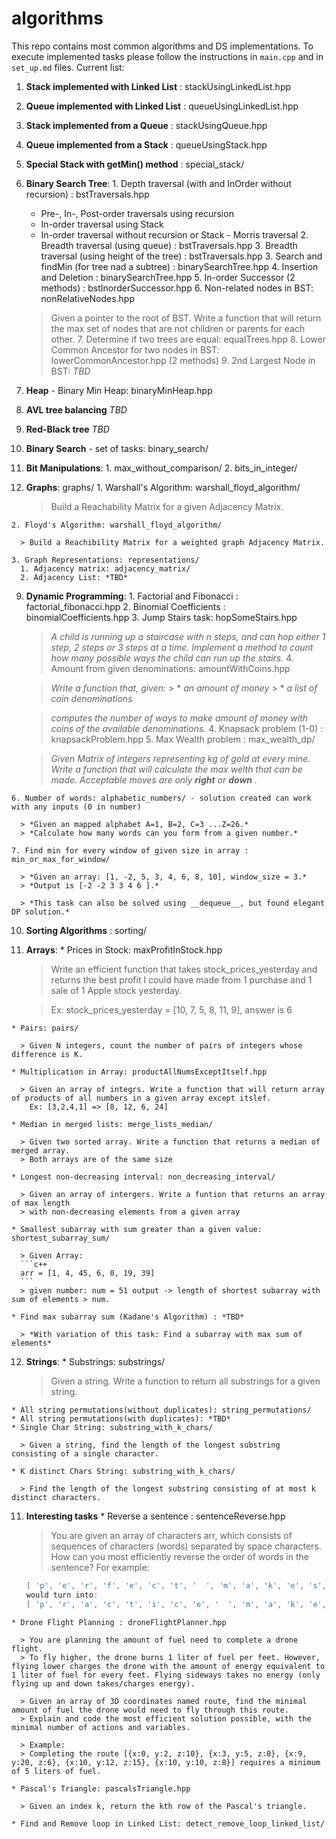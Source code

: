 # algorithms
This repo contains most common algorithms and DS implementations. To execute implemented tasks please follow the instructions in ```main.cpp``` and in ```set_up.md``` files.
Current list:
  1. **Stack implemented with Linked List** : stackUsingLinkedList.hpp
  2. **Queue implemented with Linked List** : queueUsingLinkedList.hpp
  3. **Stack implemented from a Queue** : stackUsingQueue.hpp
  4. **Queue implemented from a Stack** : queueUsingStack.hpp
  5. **Special Stack with getMin() method** : special_stack/
  5. **Binary Search Tree**:
    1. Depth traversal (with and InOrder without recursion) : bstTraversals.hpp
      * Pre-, In-, Post-order traversals using recursion
      * In-order traversal using Stack
      * In-order traversal without recursion or Stack - Morris traversal
    2. Breadth traversal (using queue) : bstTraversals.hpp
    3. Breadth traversal (using height of the tree) : bstTraversals.hpp
    3. Search and findMin (for tree nad a subtree) : binarySearchTree.hpp
    4. Insertion and Deletion : binarySearchTree.hpp
    5. In-order Successor (2 methods) : bstInorderSuccessor.hpp
    6. Non-related nodes in BST: nonRelativeNodes.hpp
      
      > Given a pointer to the root of BST. Write a function that will return the max set of nodes that are not children or parents for each other.
    7. Determine if two trees are equal: equalTrees.hpp
    8. Lower Common Ancestor for two nodes in BST: lowerCommonAncestor.hpp (2 methods)
    9. 2nd Largest Node in BST: *TBD*
  6. **Heap** - Binary Min Heap: binaryMinHeap.hpp
  7. **AVL tree balancing** *TBD*
  8. **Red-Black tree** *TBD*
  9. **Binary Search** - set of tasks: binary_search/
  10. **Bit Manipulations**:
    1. max_without_comparison/
    2. bits_in_integer/
  10. **Graphs**: graphs/
    1. Warshall's Algorithm: warshall_floyd_algorithm/
      
      > Build a Reachability Matrix for a given Adjacency Matrix.

    2. Floyd's Algorithm: warshall_floyd_algorithm/
    
      > Build a Reachibility Matrix for a weighted graph Adjacency Matrix.
      
    3. Graph Representations: representations/
      1. Adjacency matrix: adjacency_matrix/
      2. Adjacency List: *TBD*

  9. **Dynamic Programming**:
    1. Factorial and Fibonacci : factorial_fibonacci.hpp
    2. Binomial Coefficients : binomialCoefficients.hpp
    3. Jump Stairs task: hopSomeStairs.hpp
  
       >*A child is running up a staircase with n steps, and can hop either 1 step, 2 steps or 3 steps at a time.*
       >*Implement a method to count how many possible ways the child can run up the stairs.*
    4. Amount from given denominations: amountWithCoins.hpp
       
       > *Write a function that, given:*
          >  * *an amount of money*
          >  * *a list of coin denominations*

       > *computes the number of ways to make amount of money with coins of the available denominations.*
    4. Knapsack problem (1-0) : knapsackProblem.hpp
    5. Max Wealth problem : max_wealth_dp/
        
      > *Given Matrix of integers representing kg of gold at every mine.*
      > *Write a function that will calculate the max welth that can be made.*
      > *Acceptable moves are only __right__ or __down__ .*
      
    6. Number of words: alphabetic_numbers/ - solution created can work with any inputs (0 in number)
        
      > *Given an mapped alphabet A=1, B=2, C=3 ...Z=26.*
      > *Calculate how many words can you form from a given number.*
      
    7. Find min for every window of given size in array : min_or_max_for_window/
      
      > *Given an array: [1, -2, 5, 3, 4, 6, 8, 10], window_size = 3.*
      > *Output is [-2 -2 3 3 4 6 ].*
      
      > *This task can also be solved using __dequeue__, but found elegant DP solution.*
      
  10. **Sorting Algorithms** : sorting/
  11. **Arrays**:
    * Prices in Stock: maxProfitInStock.hpp
      
      > Write an efficient function that takes stock_prices_yesterday and returns the best profit I could have made from 1 purchase and 1 sale of 1 Apple stock yesterday.
      
      > Ex: stock_prices_yesterday = [10, 7, 5, 8, 11, 9], answer is 6
      
    * Pairs: pairs/
    
      > Given N integers, count the number of pairs of integers whose difference is K.
      
    * Multiplication in Array: productAllNumsExceptItself.hpp
    
      > Given an array of integrs. Write a function that will return array of products of all numbers in a given array except itslef.
        Ex: [3,2,4,1] => [8, 12, 6, 24]
        
    * Median in merged lists: merge_lists_median/
    
      > Given two sorted array. Write a function that returns a median of merged array. 
      > Both arrays are of the same size
      
    * Longest non-decreasing interval: non_decreasing_interval/
    
      > Given an array of intergers. Write a funtion that returns an array of max length 
      > with non-decreasing elements from a given array
      
    * Smallest subarray with sum greater than a given value: shortest_subarray_sum/
    
      > Given Array:
      ```c++
      arr = [1, 4, 45, 6, 0, 19, 39]
      ```
      > given number: num = 51 output -> length of shortest subarray with sum of elements > num.
      
    * Find max subarray sum (Kadane's Algorithm) : *TBD*
      
      > *With variation of this task: Find a subarray with max sum of elements*

  12. **Strings**:
    * Substrings: substrings/
    
      > Given a string. Write a function to return all substrings for a given string.
      
    * All string permutations(without duplicates): string_permutations/
    * All string permutations(with duplicates): *TBD*
    * Single Char String: substring_with_k_chars/
      
      > Given a string, find the length of the longest substring consisting of a single character.
    
    * K distinct Chars String: substring_with_k_chars/
      
      > Find the length of the longest substring consisting of at most k distinct characters.
    
  11. **Interesting tasks**
    * Reverse a sentence : sentenceReverse.hpp
    
      > You are given an array of characters arr, which consists of sequences of characters (words) separated by space characters.
      > How can you most efficiently reverse the order of words in the sentence?
      > For example:
      ```c++
      [ 'p', 'e', 'r', 'f', 'e', 'c', 't', '  ', 'm', 'a', 'k', 'e', 's', '  ', 'p', 'r', 'a', 'c', 't', 'i', 'c', 'e' ]
      would turn into:
      [ 'p', 'r', 'a', 'c', 't', 'i', 'c', 'e', '  ', 'm', 'a', 'k', 'e', 's', '  ', 'p', 'e', 'r', 'f', 'e', 'c', 't' ]
      ```
    * Drone Flight Planning : droneFlightPlanner.hpp
    
      > You are planning the amount of fuel need to complete a drone flight.
      > To fly higher, the drone burns 1 liter of fuel per feet. However, flying lower charges the drone with the amount of energy equivalent to 1 liter of fuel for every feet. Flying sideways takes no energy (only flying up and down takes/charges energy).
 
      > Given an array of 3D coordinates named route, find the minimal amount of fuel the drone would need to fly through this route.
      > Explain and code the most efficient solution possible, with the minimal number of actions and variables.
 
      > Example:
      > Completing the route [{x:0, y:2, z:10}, {x:3, y:5, z:0}, {x:9, y:20, z:6}, {x:10, y:12, z:15}, {x:10, y:10, z:8}] requires a minimum of 5 liters of fuel.
      
    * Pascal's Triangle: pascalsTriangle.hpp
    
      > Given an index k, return the kth row of the Pascal's triangle.
      
    * Find and Remove loop in Linked List: detect_remove_loop_linked_list/
      
